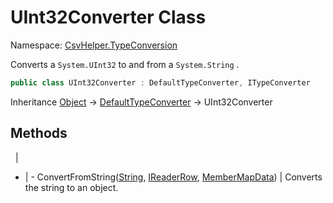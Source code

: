 # UInt32Converter Class

Namespace: [CsvHelper.TypeConversion](/api/CsvHelper.TypeConversion)

Converts a ``System.UInt32`` to and from a ``System.String`` .

```cs
public class UInt32Converter : DefaultTypeConverter, ITypeConverter
```

Inheritance [Object](https://docs.microsoft.com/en-us/dotnet/api/system.object) -> [DefaultTypeConverter](/api/CsvHelper.TypeConversion/DefaultTypeConverter) -> UInt32Converter

## Methods
&nbsp; | &nbsp;
- | -
ConvertFromString([String](https://docs.microsoft.com/en-us/dotnet/api/system.string), [IReaderRow](/api/CsvHelper/IReaderRow), [MemberMapData](/api/CsvHelper.Configuration/MemberMapData)) | Converts the string to an object.
